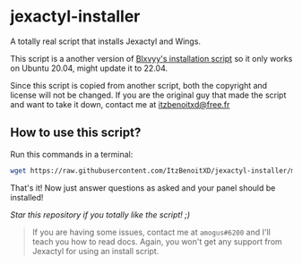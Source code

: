 # jexactyl-installer

A totally real script that installs Jexactyl and Wings.

This script is a another version of [Blxvyy's installation script](https://github.com/Blxvyy/Jexactyl-Installation-Script) so it only works on Ubuntu 20.04, might update it to 22.04.

Since this script is copied from another script, both the copyright and license will not be changed. If you are the original guy that made the script and want to take it down, contact me at itzbenoitxd@free.fr

## How to use this script?
Run this commands in a terminal:
```bash
wget https://raw.githubusercontent.com/ItzBenoitXD/jexactyl-installer/main/install.sh && bash install.sh
```
That's it! Now just answer questions as asked and your panel should be installed!

_Star this repository if you totally like the script! ;)_

> If you are having some issues, contact me at `amogus#6200` and I'll teach you how to read docs. Again, you won't get any support from Jexactyl for using an install script.
